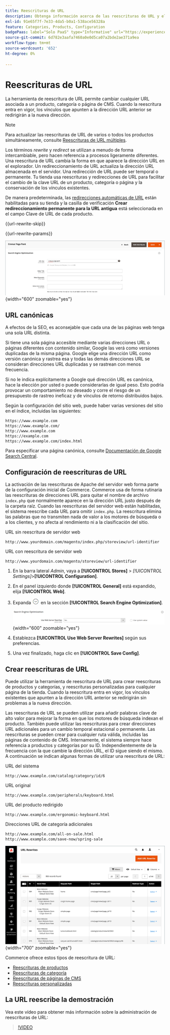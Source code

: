 ```yaml
---
title: Reescrituras de URL
description: Obtenga información acerca de las reescrituras de URL y el uso de la herramienta de reescritura de URL de Commerce para cambiar las URL asociadas a una página de producto, categoría o CMS.
exl-id: 91e65f7f-7e33-4da5-b0a1-538ace56328a
feature: Categories, Products, Configuration
badgePaas: label="Solo PaaS" type="Informative" url="https://experienceleague.adobe.com/en/docs/commerce/user-guides/product-solutions" tooltip="Se aplica solo a proyectos de Adobe Commerce en la nube (infraestructura PaaS administrada por Adobe) y a proyectos locales."
source-git-commit: 6d782e3aafa7460a0e0d5ca07a2bde2ae371a9ea
workflow-type: tm+mt
source-wordcount: '652'
ht-degree: 0%

---
```


# Reescrituras de URL

La herramienta de reescritura de URL permite cambiar cualquier URL asociada a un producto, categoría o página de CMS. Cuando la reescritura entra en vigor, los vínculos que apunten a la dirección URL anterior se redirigirán a la nueva dirección.

>[!NOTE]
>
>Para actualizar las reescrituras de URL de varios o todos los productos simultáneamente, consulte [Reescrituras de URL múltiples](url-rewrite-product.md#multiple-url-rewrites).

Los términos _rewrite_ y _redirect_ se utilizan a menudo de forma intercambiable, pero hacen referencia a procesos ligeramente diferentes. Una reescritura de URL cambia la forma en que aparece la dirección URL en el explorador. Un redireccionamiento de URL actualiza la dirección URL almacenada en el servidor. Una redirección de URL puede ser temporal o permanente. Tu tienda usa reescrituras y redirecciones de URL para facilitar el cambio de la clave URL de un producto, categoría o página y la conservación de los vínculos existentes.

De manera predeterminada, las [redirecciones automáticas de URL](url-redirect-product-automatic.md) están habilitadas para su tienda y la casilla de verificación **Crear redireccionamiento permanente para la URL antigua** está seleccionada en el campo Clave de URL de cada producto.

{{url-rewrite-skip}}

{{url-rewrite-params}}

![Optimización del motor de búsqueda: crear redirección de URL permanente](./assets/product-search-engine-optimization-create-permanent-redirect.png){width="600" zoomable="yes"}

## URL canónicas

A efectos de la SEO, es aconsejable que cada una de las páginas web tenga una sola URL distinta.

Si tiene una sola página accesible mediante varias direcciones URL o páginas diferentes con contenido similar, Google las verá como versiones duplicadas de la misma página. Google elige una dirección URL como versión canónica y rastrea esa y todas las demás direcciones URL se consideran direcciones URL duplicadas y se rastrean con menos frecuencia.

Si no le indica explícitamente a Google qué dirección URL es canónica, hace la elección por usted o puede considerarlas de igual peso. Esto podría provocar un comportamiento no deseado y corre el riesgo de un presupuesto de rastreo ineficaz y de vínculos de retorno distribuidos bajos.

Según la configuración del sitio web, puede haber varias versiones del sitio en el índice, incluidas las siguientes:

    https://www.example.com
    https://www.example.com/
    http://www.example.com
    https://example.com
    https://www.example.com/index.html

Para especificar una página canónica, consulte [Documentación de Google Search Central](https://developers.google.com/search/docs/crawling-indexing/consolidate-duplicate-urls).

## Configuración de reescrituras de URL

La activación de las reescrituras de Apache del servidor web forma parte de la configuración inicial de Commerce. Commerce usa de forma rutinaria las reescrituras de direcciones URL para quitar el nombre de archivo `index.php` que normalmente aparece en la dirección URL justo después de la carpeta raíz. Cuando las reescrituras del servidor web están habilitadas, el sistema reescribe cada URL para omitir `index.php`. La reescritura elimina las palabras que no transmiten nada de valor a los motores de búsqueda o a los clientes, y no afecta al rendimiento ni a la clasificación del sitio.

URL sin reescritura de servidor web

    http://www.yourdomain.com/magento/index.php/storeview/url-identifier

URL con reescritura de servidor web

    http://www.yourdomain.com/magento/storeview/url-identifier

1. En la barra lateral _Admin_, vaya a **[!UICONTROL Stores]** > _[!UICONTROL Settings]_>**[!UICONTROL Configuration]**.

1. En el panel izquierdo donde **[!UICONTROL General]** está expandido, elija **[!UICONTROL Web]**.

1. Expanda ![Selector de expansión](../assets/icon-display-expand.png) en la sección **[!UICONTROL Search Engine Optimization]**.

   ![Configuración general: optimización del motor de búsqueda web](../configuration-reference/general/assets/web-search-engine-optimization.png){width="600" zoomable="yes"}

1. Establezca **[!UICONTROL Use Web Server Rewrites]** según sus preferencias.

1. Una vez finalizado, haga clic en **[!UICONTROL Save Config]**.

## Crear reescrituras de URL

Puede utilizar la herramienta de reescritura de URL para crear reescrituras de productos y categorías, y reescrituras personalizadas para cualquier página de la tienda. Cuando la reescritura entra en vigor, los vínculos existentes que apunten a la dirección URL anterior se redirigirán sin problemas a la nueva dirección.

Las reescrituras de URL se pueden utilizar para añadir palabras clave de alto valor para mejorar la forma en que los motores de búsqueda indexan el producto. También puede utilizar las reescrituras para crear direcciones URL adicionales para un cambio temporal estacional o permanente. Las reescrituras se pueden crear para cualquier ruta válida, incluidas las páginas de contenido de CMS. Internamente, el sistema siempre hace referencia a productos y categorías por su ID. Independientemente de la frecuencia con la que cambie la dirección URL, el ID sigue siendo el mismo. A continuación se indican algunas formas de utilizar una reescritura de URL:

URL del sistema

    http://www.example.com/catalog/category/id/6

URL original

    http://www.example.com/peripherals/keyboard.html

URL del producto redirigido

    http://www.example.com/ergonomic-keyboard.html

Direcciones URL de categoría adicionales

    http://www.example.com/all-on-sale.html
    http://www.example.com/save-now/spring-sale

![La URL reescribe la cuadrícula](./assets/url-rewrites.png){width="700" zoomable="yes"}

Commerce ofrece estos tipos de reescritura de URL:

* [Reescrituras de productos](url-rewrite-product.md)
* [Reescrituras de categoría](url-rewrite-category.md)
* [Reescrituras de páginas de CMS](url-rewrite-cms-page.md)
* [Reescrituras personalizadas](url-rewrite-custom.md)

## La URL reescribe la demostración

Vea este vídeo para obtener más información sobre la administración de reescrituras de URL:

>[!VIDEO](https://video.tv.adobe.com/v/343751?quality=12&learn=on)
